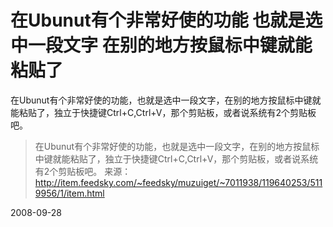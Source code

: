 # 在Ubunut有个非常好使的功能 也就是选中一段文字 在别的地方按鼠标中键就能粘贴了

在Ubunut有个非常好使的功能，也就是选中一段文字，在别的地方按鼠标中键就能粘贴了，独立于快捷键Ctrl+C,Ctrl+V，那个剪贴板，或者说系统有2个剪贴板吧。

> 在Ubunut有个非常好使的功能，也就是选中一段文字，在别的地方按鼠标中键就能粘贴了，独立于快捷键Ctrl+C,Ctrl+V，那个剪贴板，或者说系统有2个剪贴板吧。
> 来源： http://item.feedsky.com/~feedsky/muzuiget/~7011938/119640253/5119956/1/item.html


2008-09-28